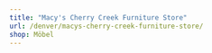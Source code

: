```yaml
---
title: "Macy's Cherry Creek Furniture Store"
url: /denver/macys-cherry-creek-furniture-store/
shop: Möbel
---
```

